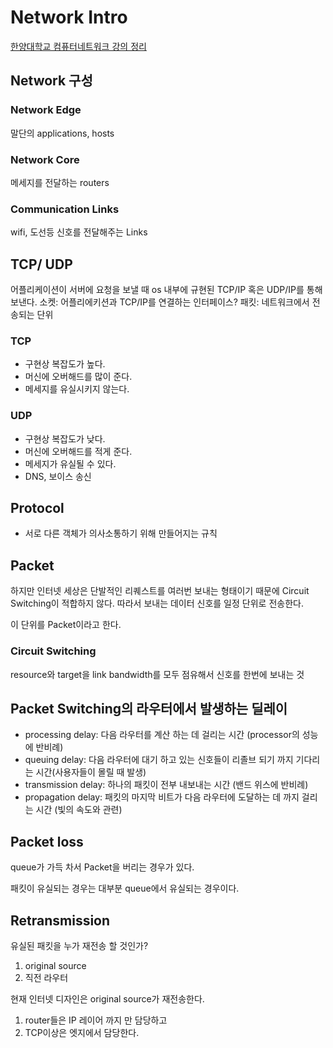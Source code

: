 # Network Intro

[한양대학교 컴퓨터네트워크 강의 정리](http://www.kocw.or.kr/home/cview.do?cid=0458b5381aa336dc)

## Network 구성

### Network Edge

말단의 applications, hosts

### Network Core

메세지를 전달하는 routers

### Communication Links

wifi, 도선등 신호를 전달해주는 Links

## TCP/ UDP

어플리케이션이 서버에 요청을 보낼 때 os 내부에 규현된 TCP/IP 혹은 UDP/IP를 통해 보낸다.
소켓: 어플리에키션과 TCP/IP를 연결하는 인터페이스?
패킷: 네트워크에서 전송되는 단위

### TCP

- 구현상 복잡도가 높다.
- 머신에 오버해드를 많이 준다.
- 메세지를 유실시키지 않는다.

### UDP

- 구현상 복잡도가 낮다.
- 머신에 오버해드를 적게 준다.
- 메세지가 유실될 수 있다.
- DNS, 보이스 송신

## Protocol

- 서로 다른 객체가 의사소통하기 위해 만들어지는 규칙

## Packet

하지만 인터넷 세상은 단발적인 리퀘스트를 여러번 보내는 형태이기 때문에 Circuit Switching이 적합하지 않다. 따라서 보내는 데이터 신호를 일정 단위로 전송한다.

이 단위를 Packet이라고 한다.

### Circuit Switching

resource와 target을 link bandwidth를 모두 점유해서 신호를 한번에 보내는 것

## Packet Switching의 라우터에서 발생하는 딜레이

- processing delay: 다음 라우터를 계산 하는 데 걸리는 시간 (processor의 성능에 반비례)
- queuing delay: 다음 라우터에 대기 하고 있는 신호들이 리졸브 되기 까지 기다리는 시간(사용자들이 몰릴 때 발생)
- transmission delay: 하나의 패킷이 전부 내보내는 시간 (밴드 위스에 반비례)
- propagation delay: 패킷의 마지막 비트가 다음 라우터에 도달하는 데 까지 걸리는 시간 (빛의 속도와 관련)

## Packet loss

queue가 가득 차서 Packet을 버리는 경우가 있다.

패킷이 유실되는 경우는 대부분 queue에서 유실되는 경우이다.

## Retransmission

유실된 패킷을 누가 재전송 할 것인가?

1. original source
2. 직전 라우터

현재 인터넷 디자인은 original source가 재전송한다.

1. router들은 IP 레이어 까지 만 담당하고
2. TCP이상은 엣지에서 담당한다.
